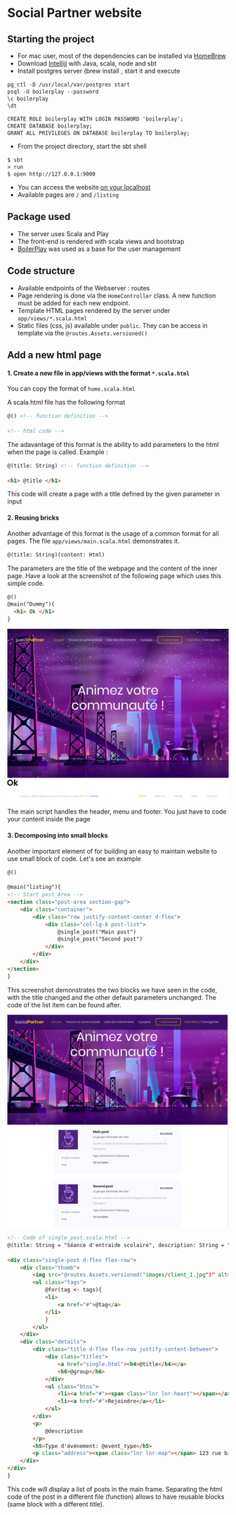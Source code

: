 # Social Partner website


## Starting the project 

- For mac user, most of the dependencies can be installed via [HomeBrew](https://brew.sh/)
- Download [Intelliji](https://www.jetbrains.com/idea/) with Java, scala, node and sbt
- Install postgres server (brew install , start it and execute 
```
pg_ctl -D /usr/local/var/postgres start
psql -U boilerplay --password
\c boilerplay
\dt
```
```
CREATE ROLE boilerplay WITH LOGIN PASSWORD 'boilerplay';
CREATE DATABASE boilerplay;
GRANT ALL PRIVILEGES ON DATABASE boilerplay TO boilerplay;
```
- From the project directory, start the sbt shell 
```
$ sbt
> run
$ open http://127.0.0.1:9000
```
- You can access the website [on your localhost](http://localhost:9000)
- Available pages are `/` and `/listing`

## Package used
- The server uses Scala and Play
- The front-end is rendered with scala views and bootstrap
- [BoilerPlay](https://github.com/KyleU/boilerplay) was used as a base for the user management 

## Code structure
- Available endpoints of the Webserver : routes
- Page rendering is done via the `HomeController` class. A new function must be added for each new endpoint.
- Template HTML pages rendered by the server under `app/views/*.scala.html`
- Static files (css, js) available under `public`. They can be access in template via the `@routes.Assets.versioned()`


## Add a new html page

#### 1. Create a new file in app/views with the format `*.scala.html`
You can copy the format of `home.scala.html`

A scala.html file has the following format
```html
@() <!-- function definition -->

<!-- html code -->
```

The adavantage of this format is the ability to add parameters to the html when the page is called. Example :

```html
@(title: String) <!-- function definition -->

<h1> @title </h1>

```
This code will create a page with a title defined by the given parameter in input



#### 2. Reusing bricks
Another advantage of this format is the usage of a common format for all pages. The file `app/views/main.scala.html` demonstrates it.

```html
@(title: String)(content: Html)
```

The parameters are the title of the webpage and the content of the inner page. Have a look at the screenshot of the following page which uses this simple code.

```html
@()
@main("Dummy"){
  <h1> Ok </h1>
}
```

![Example generated with main usage](doc/img/basic_main.png)

The main script handles the header, menu and footer. You just have to code your content inside the page


#### 3. Decomposing into small blocks
Another important element of for building an easy to maintain website to use small block of code. Let's see an example

```html
@()

@main("listing"){
<!-- Start post Area -->
<section class="post-area section-gap">
    <div class="container">
        <div class="row justify-content-center d-flex">
            <div class="col-lg-8 post-list">
                @single_post("Main post")
                @single_post("Second post")
            </div>
        </div>
    </div>
</section>
}
```

This screenshot demonstrates the two blocks we have seen in the code, with the title changed and the other default parameters unchanged.
The code of the list item can be found after.


![Listing example](doc/img/example_listing.png)


```html
<!-- Code of single_post.scala.html -->
@(title: String = "Séance d'entraide scolaire", description: String = "Soutien scolaire sur le thème de la rigolade et du théorème de Pythagore", group: String = "Le groupe d'entraide des Lilas", tags: Seq[String] = Seq("Soutien scolaire", "Paris"), event_type: String = "Mentoring")

<div class="single-post d-flex flex-row">
    <div class="thumb">
        <img src="@routes.Assets.versioned("images/client_1.jpg")" alt="">
        <ul class="tags">
            @for(tag <- tags){
            <li>
                <a href="#">@tag</a>
            </li>
            }
        </ul>
    </div>
    <div class="details">
        <div class="title d-flex flex-row justify-content-between">
            <div class="titles">
                <a href="single.html"><h4>@title</h4></a>
                <h6>@group</h6>
            </div>
            <ul class="btns">
                <li><a href="#"><span class="lnr lnr-heart"></span></a></li>
                <li><a href="#">Rejoindre</a></li>
            </ul>
        </div>
        <p>
            @description
        </p>
        <h5>Type d'événement: @event_type</h5>
        <p class="address"><span class="lnr lnr-map"></span> 123 rue bidon</p>
    </div>
</div>
}
```
This code will display a list of posts in the main frame.
Separating the html code of the post in a different file (function) allows to have reusable blocks (same block with a different title).